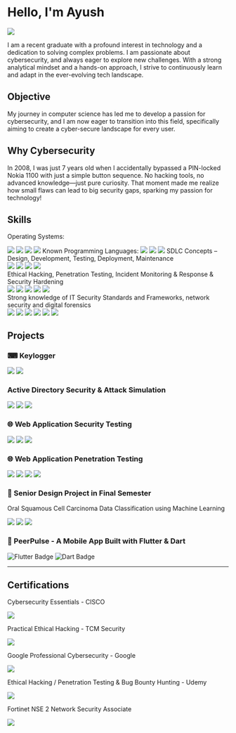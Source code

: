 # Hello, I'm Ayush
<a href=https://www.linkedin.com/in/ayushdp target="_blank" rel="noopener noreferrer" onclick="window.open(this.href, '_blank'); return false;">
    <img src="https://img.shields.io/badge/-LinkedIn-0072b1?&style=for-the-badge&logo=linkedin&logoColor=white" />
</a>

I am a recent graduate with a profound interest in technology and a dedication to solving complex problems. I am passionate about cybersecurity, and always eager to explore new challenges. With a strong analytical mindset and a hands-on approach, I strive to continuously learn and adapt in the ever-evolving tech landscape.

## Objective


My journey in computer science has led me to develop a passion for cybersecurity, and I am now eager to transition into this field, specifically aiming to create a cyber-secure landscape for every user.

## Why Cybersecurity
In 2008, I was just 7 years old when I accidentally bypassed a PIN-locked Nokia 1100 with just a simple button sequence. No hacking tools, no advanced knowledge—just pure curiosity. That moment made me realize how small flaws can lead to big security gaps, sparking my passion for technology!

## Skills
  Operating Systems:  
  <div style="display: inline-block;">  
    <img src="https://img.shields.io/badge/-Windows-0078D6?&style=for-the-badge&logo=Windows&logoColor=white" />  
    <img src="https://img.shields.io/badge/-Ubuntu-E95420?&style=for-the-badge&logo=Ubuntu&logoColor=white" />  
    <img src="https://img.shields.io/badge/-Kali_Linux-557C94?&style=for-the-badge&logo=Kali-Linux&logoColor=white" />  
    <img src="https://img.shields.io/badge/-Parrot_OS-29D882?&style=for-the-badge&logo=Linux&logoColor=white" />  
  </div>  
  Known Programming Languages:  
  <div style="display: inline-block;">  
    <img src="https://img.shields.io/badge/-Java-007396?&style=for-the-badge&logo=Java&logoColor=white" />  
    <img src="https://img.shields.io/badge/-C++-00599C?&style=for-the-badge&logo=C%2B%2B&logoColor=white" />  
    <img src="https://img.shields.io/badge/-Python-3776AB?&style=for-the-badge&logo=Python&logoColor=white" />  
  </div>  
  SDLC Concepts – Design, Development, Testing, Deployment, Maintenance
  <div>
    <img src="https://img.shields.io/badge/-Jenkins-D24939?&style=for-the-badge&logo=Jenkins&logoColor=white" />
    <img src="https://img.shields.io/badge/-GitHub-181717?&style=for-the-badge&logo=GitHub&logoColor=white" />
    <img src="https://img.shields.io/badge/-Selenium-43B02A?&style=for-the-badge&logo=Selenium&logoColor=white" />
    <img src="https://img.shields.io/badge/-JIRA-0052CC?&style=for-the-badge&logo=JIRA&logoColor=white" />
  </div>
  Ethical Hacking, Penetration Testing, Incident Monitoring & Response & Security Hardening
  <div>
    <img src="https://img.shields.io/badge/-Metasploit-000000?&style=for-the-badge&logo=Metasploit&logoColor=white" />
    <img src="https://img.shields.io/badge/-Burp_Suite-FF6F00?&style=for-the-badge&logo=Burp-Suite&logoColor=white" />
    <img src="https://img.shields.io/badge/-Nmap-0040FF?&style=for-the-badge&logo=Nmap&logoColor=white" />
    <img src="https://img.shields.io/badge/-Google_Chronicle-4285F4?&style=for-the-badge&logo=Google&logoColor=white" />
    <img src="https://img.shields.io/badge/-Splunk-000000?&style=for-the-badge&logo=Splunk&logoColor=white" />
  </div>
  Strong knowledge of IT Security Standards and Frameworks, network security and digital forensics
  <div>
    <img src="https://img.shields.io/badge/-Wireshark-1679A7?&style=for-the-badge&logo=Wireshark&logoColor=white" />
    <img src="https://img.shields.io/badge/-Suricata-EF3B2D?&style=for-the-badge&logo=Suricata&logoColor=white" />
    <img src="https://img.shields.io/badge/-MITRE_ATT&CK-FF0000?&style=for-the-badge&logo=Apache-Kafka&logoColor=white" />
    <img src="https://img.shields.io/badge/-NIST_CSF-214478?&style=for-the-badge&logo=Government&logoColor=white" />
    <img src="https://img.shields.io/badge/-pfSense-1B75BC?&style=for-the-badge&logo=pfSense&logoColor=white" />
    <img src="https://img.shields.io/badge/-Autopsy-003366?&style=for-the-badge&logo=Autopsy&logoColor=white" />
  </div>

## Projects  

### ⌨ Keylogger  
<div>  
    <img src="https://img.shields.io/badge/-Python-3776AB?&style=for-the-badge&logo=Python&logoColor=white" />  
    <img src="https://img.shields.io/badge/-SQL-4479A1?&style=for-the-badge&logo=MySQL&logoColor=white" />  
</div>  

### Active Directory Security & Attack Simulation  
<div>  
    <img src="https://img.shields.io/badge/-Mimikatz-800000?&style=for-the-badge&logo=Windows&logoColor=white" />  
    <img src="https://img.shields.io/badge/-BloodHound-CC0000?&style=for-the-badge&logo=GraphQL&logoColor=white" />  
    <img src="https://img.shields.io/badge/-Kerberoasting-FFA500?&style=for-the-badge&logo=Windows&logoColor=white" />  
</div>  

### 🌐 Web Application Security Testing  
<div>  
    <img src="https://img.shields.io/badge/-Amass-8A2BE2?&style=for-the-badge&logo=Linux&logoColor=white" />  
    <img src="https://img.shields.io/badge/-Burp_Suite-FF7300?&style=for-the-badge&logo=BurpSuite&logoColor=white" />  
    <img src="https://img.shields.io/badge/-Go-00ADD8?&style=for-the-badge&logo=Go&logoColor=white" />  
</div>  

### 🌐 Web Application Penetration Testing  
<div>  
    <img src="https://img.shields.io/badge/-XSS-FF0000?&style=for-the-badge&logo=MozillaFirefox&logoColor=white" />  
    <img src="https://img.shields.io/badge/-CSRF-008000?&style=for-the-badge&logo=MozillaFirefox&logoColor=white" />  
    <img src="https://img.shields.io/badge/-CORS-4682B4?&style=for-the-badge&logo=MozillaFirefox&logoColor=white" />  
    <img src="https://img.shields.io/badge/-Burp_Suite-FF7300?&style=for-the-badge&logo=BurpSuite&logoColor=white" />  
</div>  

### 📖 Senior Design Project in Final Semester
 Oral Squamous Cell Carcinoma Data Classification using Machine Learning
<div>
    <img src="https://img.shields.io/badge/-Machine_Learning-10217D?&style=for-the-badge&logo=Scikit-learn&logoColor=white" />  
    <img src="https://img.shields.io/badge/-Random_Forest-228B22?&style=for-the-badge&logo=Treehouse&logoColor=white" />  
    <img src="https://img.shields.io/badge/-Python-3776AB?&style=for-the-badge&logo=Python&logoColor=white" />  
</div>

### 📱 PeerPulse - A Mobile App Built with Flutter & Dart
<div>
  <img src="https://img.shields.io/badge/Flutter-3.x-blue?style=for-the-badge&logo=flutter&logoColor=white" alt="Flutter Badge">
  <img src="https://img.shields.io/badge/Dart-2.x-blue?style=for-the-badge&logo=dart&logoColor=white" alt="Dart Badge">
</div>    

---


## Certifications  

Cybersecurity Essentials - CISCO 
<div>  
    <img src="https://img.shields.io/badge/-Cisco-1BA0D7?&style=for-the-badge&logo=Cisco&logoColor=white" />               
</div>  

Practical Ethical Hacking - TCM Security
<div>  
    <img src="https://img.shields.io/badge/-TCM_Security-000000?&style=for-the-badge&logo=HackTheBox&logoColor=white" />  
</div>  

Google Professional Cybersecurity - Google  
<div>  
    <img src="https://img.shields.io/badge/-Google-4285F4?&style=for-the-badge&logo=Google&logoColor=white" />            
</div>  

Ethical Hacking / Penetration Testing & Bug Bounty Hunting - Udemy
<div>  
    <img src="https://img.shields.io/badge/-Udemy-EC5252?&style=for-the-badge&logo=Udemy&logoColor=white" />              
</div>

Fortinet NSE 2 Network Security Associate
<div>  
    <img src="https://img.shields.io/badge/Fortinet-red?style=for-the-badge&logo=fortinet&logoColor=white" />              
</div>

